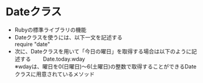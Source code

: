 # Dateクラス
- Rubyの標準ライブラリの機能
- Dateクラスを使うには、以下一文を記述する  
  require "date"
- 次に、Dateクラスを用いて「今日の曜日」を取得する場合は以下のように記述する　　
  Date.today.wday  
  ※wdayは、曜日を0(日曜日)〜6(土曜日)の整数で取得することができるDateクラスに用意されているメソッド
